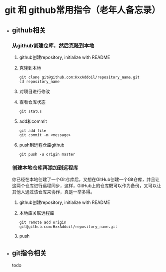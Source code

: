 # git 和 github常用指令（老年人备忘录）

- ## github相关

  ### 从github创建仓库，然后克隆到本地

  1. github创建repository, initialize with README

  2. 克隆到本地

     ```shell
     git clone git@github.com:HxxAddoil/repository_name.git
     cd repository_name
     ```

  3. 对项目进行修改

  4. 查看仓库状态

     ```shell
     git status
     ```

  5. add和commit

     ```shell
     git add file
     git commit -m <message>
     ```

  6. push到远程仓库github

     ```shell
     git push -u origin master
     ```

  ### 创建本地仓库再添加到远程库

  你已经在本地创建了一个Git仓库后，又想在GitHub创建一个Git仓库，并且让这两个仓库进行远程同步，这样，GitHub上的仓库既可以作为备份，又可以让其他人通过该仓库来协作，真是一举多得。

  1. github创建repository, initialize with README

  2. 本地库关联远程库

     ```shell
     git remote add origin git@github.com:HxxAddoil/repository_name.git
     ```

  3. push

     

- ## git指令相关

  todo